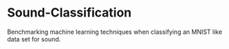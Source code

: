 # Sound-Classification
Benchmarking machine learning techniques when classifying an MNIST like data set for sound.
